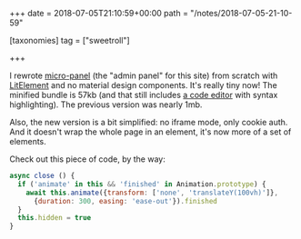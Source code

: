 +++
date = 2018-07-05T21:10:59+00:00
path = "/notes/2018-07-05-21-10-59"

[taxonomies]
tag = ["sweetroll"]

+++

I rewrote [micro-panel](https://github.com/myfreeweb/micro-panel) (the "admin panel" for this site) from scratch
with [LitElement](https://github.com/Polymer/lit-element) and no material design components.
It's really tiny now!
The minified bundle is 57kb (and that still includes [a code editor](https://github.com/myfreeweb/codeflask-element) with syntax highlighting).
The previous version was nearly 1mb.

Also, the new version is a bit simplified: no iframe mode, only cookie auth.
And it doesn't wrap the whole page in an element, it's now more of a set of elements.

Check out this piece of code, by the way:

```javascript
async close () {
  if ('animate' in this && 'finished' in Animation.prototype) {
    await this.animate({transform: ['none', 'translateY(100vh)']},
      {duration: 300, easing: 'ease-out'}).finished
  }
  this.hidden = true
}
```